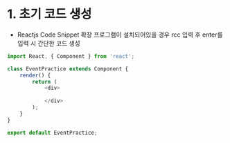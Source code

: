 # 1. 초기 코드 생성
- Reactjs Code Snippet 확장 프로그램이 설치되어있을 경우 rcc 입력 후 enter를 입력 시 간단한 코드 생성
```js
import React, { Component } from 'react';

class EventPractice extends Component {
    render() {
        return (
            <div>
                
            </div>
        );
    }
}

export default EventPractice;
```
